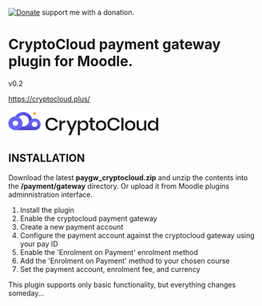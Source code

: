 [![Donate](https://img.shields.io/badge/Donate-PayPal-green.svg)](https://paypal.me/snickser) support me with a donation.

# CryptoCloud payment gateway plugin for Moodle.

v0.2

https://cryptocloud.plus/

![img](https://github.com/Snickser/moodle-paygw_cryptocloud/blob/main/pix/img.svg)

INSTALLATION
------------
Download the latest **paygw_cryptocloud.zip** and unzip the contents into the **/payment/gateway** directory. Or upload it from Moodle plugins adminnistration interface.

1. Install the plugin
2. Enable the cryptocloud payment gateway
3. Create a new payment account
4. Configure the payment account against the cryptocloud gateway using your pay ID
5. Enable the 'Enrolment on Payment' enrolment method
6. Add the 'Enrolment on Payment' method to your chosen course
7. Set the payment account, enrolment fee, and currency

This plugin supports only basic functionality, but everything changes someday...
